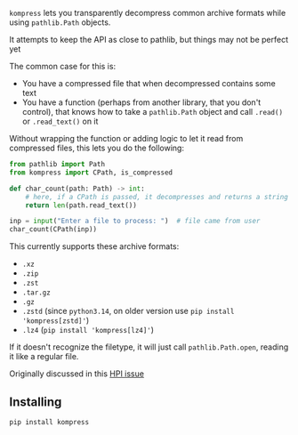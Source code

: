 `kompress` lets you transparently decompress common archive formats while using `pathlib.Path` objects.

It attempts to keep the API as close to pathlib, but things may not be perfect yet

The common case for this is:

- You have a compressed file that when decompressed contains some text
- You have a function (perhaps from another library, that you don't control), that knows how to take a `pathlib.Path` object and call `.read()` or `.read_text()` on it

Without wrapping the function or adding logic to let it read from compressed files, this lets you do the following:

```python
from pathlib import Path
from kompress import CPath, is_compressed

def char_count(path: Path) -> int:
    # here, if a CPath is passed, it decompresses and returns a string
    return len(path.read_text())

inp = input("Enter a file to process: ")  # file came from user
char_count(CPath(inp))
```

This currently supports these archive formats:

- `.xz`
- `.zip`
- `.zst`
- `.tar.gz`
- `.gz`
- `.zstd` (since `python3.14`, on older version use `pip install 'kompress[zstd]'`)
- `.lz4` (`pip install 'kompress[lz4]'`)

If it doesn't recognize the filetype, it will just call `pathlib.Path.open`, reading it like a regular file.

Originally discussed in this [HPI issue](https://github.com/karlicoss/HPI/issues/20)

## Installing

`pip install kompress`

